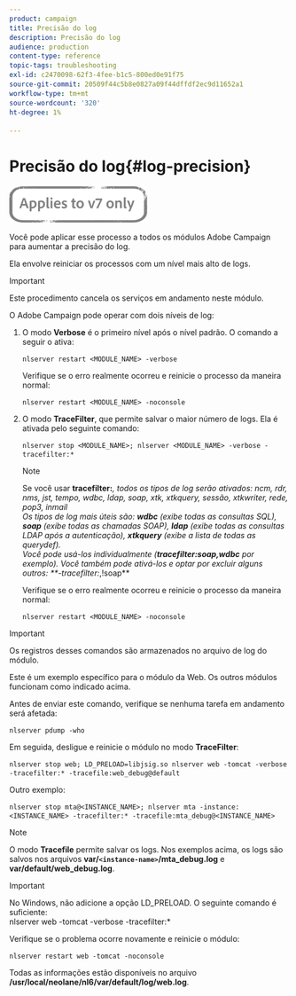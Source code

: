 ```yaml
---
product: campaign
title: Precisão do log
description: Precisão do log
audience: production
content-type: reference
topic-tags: troubleshooting
exl-id: c2470098-62f3-4fee-b1c5-800ed0e91f75
source-git-commit: 20509f44c5b8e0827a09f44dffdf2ec9d11652a1
workflow-type: tm+mt
source-wordcount: '320'
ht-degree: 1%

---
```


# Precisão do log{#log-precision}

![](../../assets/v7-only.svg)

Você pode aplicar esse processo a todos os módulos Adobe Campaign para aumentar a precisão do log.

Ela envolve reiniciar os processos com um nível mais alto de logs.

>[!IMPORTANT]
>
>Este procedimento cancela os serviços em andamento neste módulo.

O Adobe Campaign pode operar com dois níveis de log:

1. O modo **Verbose** é o primeiro nível após o nível padrão. O comando a seguir o ativa:

   ```
   nlserver restart <MODULE_NAME> -verbose 
   ```

   Verifique se o erro realmente ocorreu e reinicie o processo da maneira normal:

   ```
   nlserver restart <MODULE_NAME> -noconsole
   ```

1. O modo **TraceFilter**, que permite salvar o maior número de logs. Ela é ativada pelo seguinte comando:

   ```
   nlserver stop <MODULE_NAME>; nlserver <MODULE_NAME> -verbose -tracefilter:*
   ```

   >[!NOTE]
   >
   >Se você usar **tracefilter:***, todos os tipos de log serão ativados: ncm, rdr, nms, jst, tempo, wdbc, ldap, soap, xtk, xtkquery, sessão, xtkwriter, rede, pop3, inmail\
   >Os tipos de log mais úteis são: **wdbc** (exibe todas as consultas SQL), **soap** (exibe todas as chamadas SOAP), **ldap** (exibe todas as consultas LDAP após a autenticação), **xtkquery** (exibe a lista de todas as querydef).\
   >Você pode usá-los individualmente (**tracefilter:soap,wdbc** por exemplo). Você também pode ativá-los e optar por excluir alguns outros: **-tracefilter:*,!soap**

   Verifique se o erro realmente ocorreu e reinicie o processo da maneira normal:

   ```
   nlserver restart <MODULE_NAME> -noconsole
   ```

>[!IMPORTANT]
>
>Os registros desses comandos são armazenados no arquivo de log do módulo.

Este é um exemplo específico para o módulo da Web. Os outros módulos funcionam como indicado acima.

Antes de enviar este comando, verifique se nenhuma tarefa em andamento será afetada:

```
nlserver pdump -who
```

Em seguida, desligue e reinicie o módulo no modo **TraceFilter**:

```
nlserver stop web; LD_PRELOAD=libjsig.so nlserver web -tomcat -verbose -tracefilter:* -tracefile:web_debug@default
```

Outro exemplo:

```
nlserver stop mta@<INSTANCE_NAME>; nlserver mta -instance:<INSTANCE_NAME> -tracefilter:* -tracefile:mta_debug@<INSTANCE_NAME>
```

>[!NOTE]
>
>O modo **Tracefile** permite salvar os logs. Nos exemplos acima, os logs são salvos nos arquivos **var/`<instance-name>`/mta_debug.log** e **var/default/web_debug.log**.

>[!IMPORTANT]
>
>No Windows, não adicione a opção LD_PRELOAD. O seguinte comando é suficiente:\
>nlserver web -tomcat -verbose -tracefilter:*

Verifique se o problema ocorre novamente e reinicie o módulo:

```
nlserver restart web -tomcat -noconsole
```

Todas as informações estão disponíveis no arquivo **/usr/local/neolane/nl6/var/default/log/web.log**.
